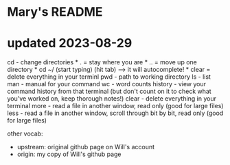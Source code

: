 # Mary's README
# updated 2023-08-29


cd - change directories
	* . = stay where you are
	* .. = move up one directory
	* cd ~/ (start typing) (hit tab) —> it will autocomplete!
	* clear = delete everything in your terminl
pwd - path to working directory
ls - list
man - manual for your command
wc - word counts
history - view your command history from that terminal (but don't count on it to check what you've worked on, keep thorough notes!)
clear - delete everything in your terminal
more - read a file in another window, read only (good for large files)
less - read a file in another window, scroll through bit by bit, read only (good for large files)

other vocab:
- upstream: original github page on Will's account
- origin: my copy of Will's github page


